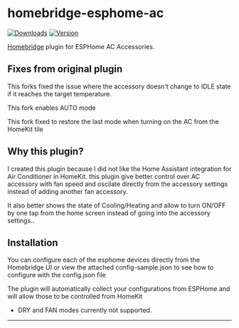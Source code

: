 # homebridge-esphome-ac

[![Downloads](https://img.shields.io/npm/dt/homebridge-esphome-ac.svg?color=critical)](https://www.npmjs.com/package/homebridge-esphome-ac)
[![Version](https://img.shields.io/npm/v/homebridge-esphome-ac)](https://www.npmjs.com/package/homebridge-esphome-ac)

[Homebridge](https://homebridge.io) plugin for ESPHome AC Accessories.

## Fixes from original plugin

This forks fixed the issue where the accessory doesn't change to IDLE state if it reaches the target temperature.

This fork enables AUTO mode

This fork fixed to restore the last mode when turning on the AC from the HomeKit tile

## Why this plugin?

I created this plugin because I did not like the Home Assistant integration for Air Conditioner in HomeKit. this plugin give better control over AC accessory with fan speed and oscilate directly from the accessory settings instead of adding another fan accessory.

It also better shows the state of Cooling/Heating and allow to turn ON/OFF by one tap from the home screen instead of going into the accessory settings..

## Installation

You can configure each of the esphome devices directly from the Homebridge UI or view the attached config-sample.json to see how to configure with the config.json file

The plugin will automatically collect your configurations from ESPHome and will allow those to be controlled from HomeKit

* DRY and FAN modes currently not supported.


-------------------------------------------

